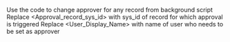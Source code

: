 Use the code to change approver for any record from background script
Replace <Approval_record_sys_id> with sys_id of record for which approval is triggered
Replace <User_Display_Name> with name of user who needs to be set as approver
